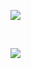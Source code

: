 [![](https://github-readme-stats.vercel.app/api?username=faeztgh&theme=midnight-purple&show_icons=true&show_owner=true&count_private=true)](https://github.com/faeztgh/)

<br/>

[![](https://github-readme-stats.vercel.app/api/wakatime?username=f4ez&layout=compact&theme=midnight-purple&show_icons=true&hide_title=true&langs_count=10)](https://github.com/faeztgh/)

<br/>

